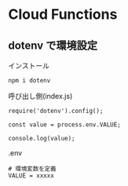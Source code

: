 # Cloud Functions

## dotenv で環境設定

インストール

```
npm i dotenv
```

呼び出し側(index.js)

```
require('dotenv').config();

const value = process.env.VALUE;

console.log(value);
```

.env

```
# 環境変数を定義
VALUE = xxxxx
```
